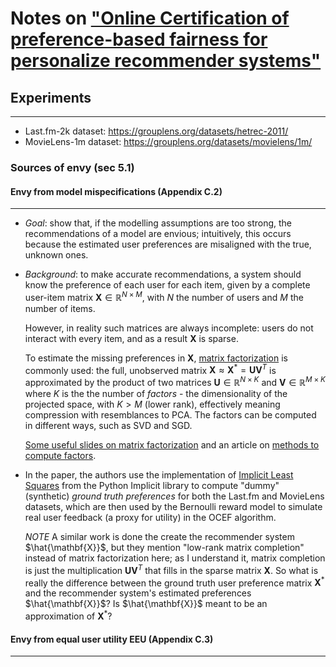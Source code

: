 # Notes on ["Online Certification of preference-based fairness for personalize recommender systems"](https://arxiv.org/pdf/2104.14527.pdf) 

## Experiments
---
* Last.fm-2k dataset: https://grouplens.org/datasets/hetrec-2011/
* MovieLens-1m dataset: https://grouplens.org/datasets/movielens/1m/

### Sources of envy (sec 5.1)

#### Envy from model mispecifications (Appendix C.2)
---

* *Goal*: show that, if the modelling assumptions are too strong, the
  recommendations of a model are envious; intuitively, this occurs
  because the estimated user preferences are misaligned with the 
  true, unknown ones.
* *Background*: to make accurate recommendations, a system 
  should know the preference of each user for each item, given by 
  a complete user-item matrix $\mathbf{X}\in\mathbb{R}^{N\times M}$, with $N$ the number of users 
  and $M$ the number of items. 
  
  However, in reality such matrices are always incomplete: users 
  do not interact with every item, and as a result $\mathbf{X}$ is sparse. 
  
  To estimate the missing preferences in $\mathbf{X}$, [matrix factorization](https://en.wikipedia.org/wiki/Matrix_factorization_(recommender_systems)) 
  is commonly used: the full, unobserved matrix $\mathbf{X}\approx \mathbf{X}^{\ast}=\mathbf{UV}^T$ is 
  approximated by the product of two matrices $\mathbf{U}\in\mathbb{R}^{N\times K}$ and $\mathbf{V}\in\mathbb{R}^{M\times K}$ 
  where $K$ is the the number of *factors* - the dimensionality of the 
  projected space, with $K>M$ (lower rank), effectively meaning 
  compression with resemblances to PCA. The factors can be computed 
  in different ways, such as SVD and SGD. 
  
  [Some useful slides on matrix factorization](https://cse.iitk.ac.in/users/piyush/courses/ml_autumn16/771A_lec14_slides.pdf) and an article on 
  [methods to compute factors](https://datajobs.com/data-science-repo/Recommender-Systems-%5BNetflix%5D.pdf).
  
* In the paper, the authors use the implementation of 
  [Implicit Least Squares](https://implicit.readthedocs.io/en/latest/als.html?highlight=collaborative) from the Python Implicit library to 
  compute "dummy" (synthetic) *ground truth preferences* for both the 
  Last.fm and MovieLens datasets, which are then used by the 
  Bernoulli reward model to simulate real user feedback (a proxy 
  for utility) in the OCEF algorithm.
  
  *NOTE* A similar work is done the create the recommender system $\hat{\mathbf{X}}$, 
  but they mention "low-rank matrix completion" instead of matrix 
  factorization here; as I understand it, matrix completion is just 
  the multiplication $\mathbf{UV}^T$ that fills in the sparse matrix $\mathbf{X}$. 
  So what is really the difference between the ground truth user 
  preference matrix $\mathbf{X}^{\ast}$ and the recommender system's estimated 
  preferences $\hat{\mathbf{X}}$? Is $\hat{\mathbf{X}}$ meant to be an approximation of $\mathbf{X}^{\ast}$?

#### Envy from equal user utility EEU (Appendix C.3)
---